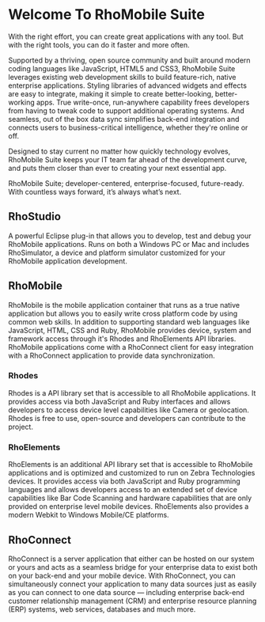 # Welcome To RhoMobile Suite

With the right effort, you can create great applications with any tool. But with the right tools, you can do it faster and more often.

Supported by a thriving, open source community and built around modern coding languages like JavaScript, HTML5 and CSS3, RhoMobile Suite leverages existing web development skills to build feature-rich, native enterprise applications. Styling libraries of advanced widgets and effects are easy to integrate, making it simple to create better-looking, better-working apps. True write-once, run-anywhere capability frees developers from having to tweak code to support additional operating systems. And seamless, out of the box data sync simplifies back-end integration and connects users to business-critical intelligence, whether they're online or off.

Designed to stay current no matter how quickly technology evolves, RhoMobile Suite keeps your IT team far ahead of the development curve, and puts them closer than ever to creating your next essential app.

RhoMobile Suite; developer-centered, enterprise-focused, future-ready. With countless ways forward, it’s always what’s next.


## RhoStudio
A powerful Eclipse plug-in that allows you to develop, test and debug your RhoMobile applications. Runs on both a Windows PC or Mac and includes RhoSimulator, a device and platform simulator customized for your RhoMobile application development.

## RhoMobile
RhoMobile is the mobile application container that runs as a true native application but allows you to easily write cross platform code by using common web skills. In addition to supporting standard web languages like JavaScript, HTML, CSS and Ruby, RhoMobile provides device, system and framework access through it's Rhodes and RhoElements API libraries. RhoMobile applications come with a RhoConnect client for easy integration with a RhoConnect application to provide data synchronization.

### Rhodes
Rhodes is a API library set that is accessible to all RhoMobile applications. It provides access via both JavaScript and Ruby interfaces and allows developers to access device level capabilities like Camera or geolocation. Rhodes is free to use, open-source and developers can contribute to the project.

### RhoElements
RhoElements is an additional API library set that is accessible to RhoMobile applications and is optimized and customized to run on Zebra Technologies devices. It provides access via both JavaScript and Ruby programming languages and allows developers access to an extended set of device capabilities like Bar Code Scanning and hardware capabilities that are only provided on enterprise level mobile devices. RhoElements also provides a modern Webkit to Windows Mobile/CE platforms. 

## RhoConnect
RhoConnect is a server application that either can be hosted on our system or yours and acts as a seamless bridge for your enterprise data to exist both on your back-end and your mobile device. With RhoConnect, you can simultaneously connect your application to many data sources just as easily as you can connect to one data source — including enterprise back-end customer relationship management (CRM) and enterprise resource planning (ERP) systems, web services, databases and much more. 
